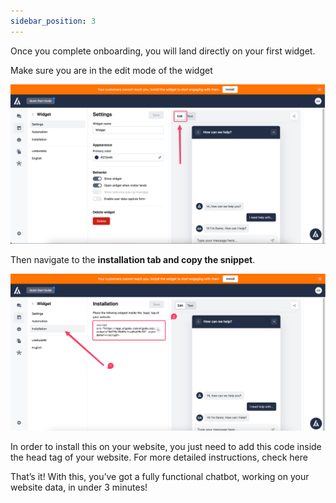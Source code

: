 ```yaml
---
sidebar_position: 3
---
```


Once you complete onboarding, you will land directly on your first widget.

Make sure you are in the edit mode of the widget

![Onboarding](../images/Untitled%202.png)

Then navigate to the **installation tab and copy the snippet**.

![Onboarding](../images/Untitled%203.png)

In order to install this on your website, you just need to add this code inside the head tag of your website. For more detailed instructions, check here

That’s it! With this, you’ve got a fully functional chatbot, working on your website data, in under 3 minutes!
